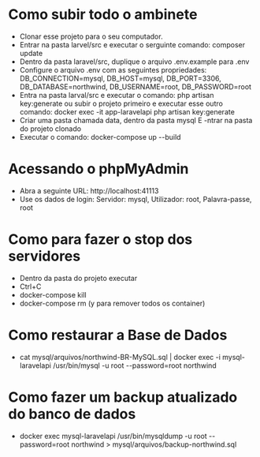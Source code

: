 # Como subir todo o ambinete
* Clonar esse projeto para o seu computador.
* Entrar na pasta larvel/src e executar o serguinte comando: composer update
* Dentro da pasta laravel/src, duplique o arquivo .env.example para .env
* Configure o arquivo .env com as seguintes propriedades: DB_CONNECTION=mysql, DB_HOST=mysql, DB_PORT=3306, DB_DATABASE=northwind, DB_USERNAME=root, DB_PASSWORD=root
* Entra na pasta larval/src e executar o comando: php artisan key:generate ou subir o projeto primeiro e executar esse outro comando: docker exec -it app-laravelapi php artisan key:generate
* Criar uma pasta chamada data, dentro da pasta mysql
E -ntrar na pasta do projeto clonado
* Executar o comando: docker-compose up --build

# Acessando o phpMyAdmin
* Abra a seguinte URL: http://localhost:41113
* Use os dados de login: Servidor: mysql, Utilizador: root, Palavra-passe, root

# Como para fazer o stop dos servidores
* Dentro da pasta do projeto executar
* Ctrl+C
* docker-compose kill
* docker-compose rm (y para remover todos os container)

# Como restaurar a Base de Dados
* cat mysql/arquivos/northwind-BR-MySQL.sql | docker exec -i mysql-laravelapi /usr/bin/mysql -u root --password=root northwind

# Como fazer um backup atualizado do banco de dados
* docker exec mysql-laravelapi /usr/bin/mysqldump -u root --password=root northwind > mysql/arquivos/backup-northwind.sql

